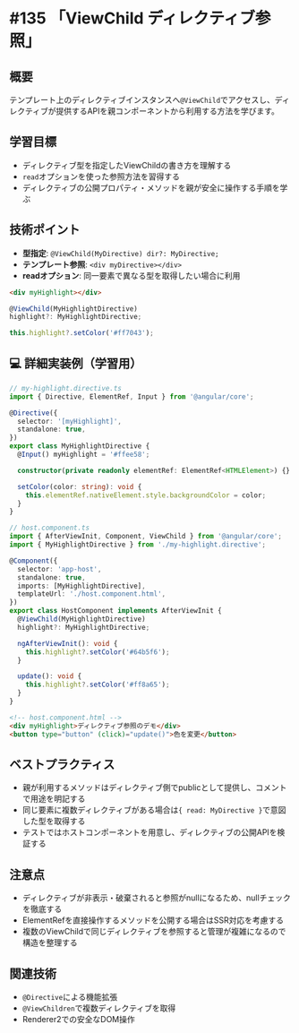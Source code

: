 # #135 「ViewChild ディレクティブ参照」

## 概要
テンプレート上のディレクティブインスタンスへ`@ViewChild`でアクセスし、ディレクティブが提供するAPIを親コンポーネントから利用する方法を学びます。

## 学習目標
- ディレクティブ型を指定したViewChildの書き方を理解する
- `read`オプションを使った参照方法を習得する
- ディレクティブの公開プロパティ・メソッドを親が安全に操作する手順を学ぶ

## 技術ポイント
- **型指定**: `@ViewChild(MyDirective) dir?: MyDirective;`
- **テンプレート参照**: `<div myDirective></div>`
- **readオプション**: 同一要素で異なる型を取得したい場合に利用

```html
<div myHighlight></div>
```

```typescript
@ViewChild(MyHighlightDirective)
highlight?: MyHighlightDirective;
```

```typescript
this.highlight?.setColor('#ff7043');
```

## 💻 詳細実装例（学習用）
```typescript
// my-highlight.directive.ts
import { Directive, ElementRef, Input } from '@angular/core';

@Directive({
  selector: '[myHighlight]',
  standalone: true,
})
export class MyHighlightDirective {
  @Input() myHighlight = '#ffee58';

  constructor(private readonly elementRef: ElementRef<HTMLElement>) {}

  setColor(color: string): void {
    this.elementRef.nativeElement.style.backgroundColor = color;
  }
}
```

```typescript
// host.component.ts
import { AfterViewInit, Component, ViewChild } from '@angular/core';
import { MyHighlightDirective } from './my-highlight.directive';

@Component({
  selector: 'app-host',
  standalone: true,
  imports: [MyHighlightDirective],
  templateUrl: './host.component.html',
})
export class HostComponent implements AfterViewInit {
  @ViewChild(MyHighlightDirective)
  highlight?: MyHighlightDirective;

  ngAfterViewInit(): void {
    this.highlight?.setColor('#64b5f6');
  }

  update(): void {
    this.highlight?.setColor('#ff8a65');
  }
}
```

```html
<!-- host.component.html -->
<div myHighlight>ディレクティブ参照のデモ</div>
<button type="button" (click)="update()">色を変更</button>
```

## ベストプラクティス
- 親が利用するメソッドはディレクティブ側でpublicとして提供し、コメントで用途を明記する
- 同じ要素に複数ディレクティブがある場合は`{ read: MyDirective }`で意図した型を取得する
- テストではホストコンポーネントを用意し、ディレクティブの公開APIを検証する

## 注意点
- ディレクティブが非表示・破棄されると参照がnullになるため、nullチェックを徹底する
- ElementRefを直接操作するメソッドを公開する場合はSSR対応を考慮する
- 複数のViewChildで同じディレクティブを参照すると管理が複雑になるので構造を整理する

## 関連技術
- `@Directive`による機能拡張
- `@ViewChildren`で複数ディレクティブを取得
- Renderer2での安全なDOM操作
